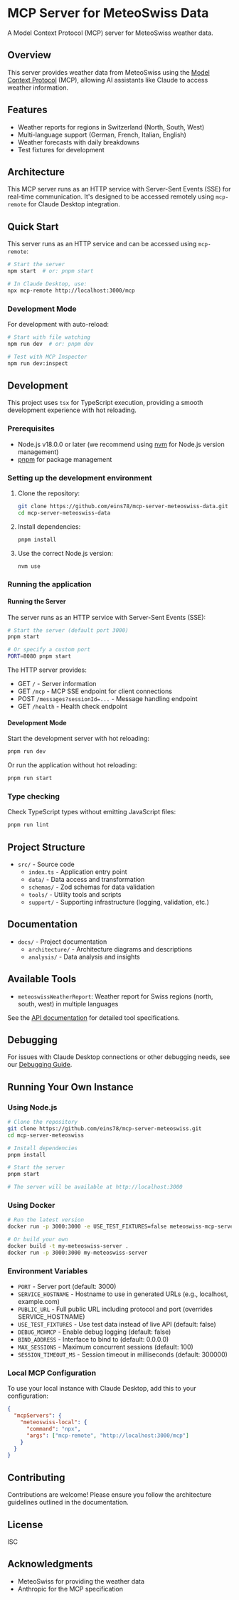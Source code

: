 # MCP Server for MeteoSwiss Data

A Model Context Protocol (MCP) server for MeteoSwiss weather data.

## Overview

This server provides weather data from MeteoSwiss using the [Model Context Protocol](https://github.com/modelcontextprotocol/typescript-sdk) (MCP), allowing AI assistants like Claude to access weather information.

## Features

- Weather reports for regions in Switzerland (North, South, West)
- Multi-language support (German, French, Italian, English)
- Weather forecasts with daily breakdowns
- Test fixtures for development

## Architecture

This MCP server runs as an HTTP service with Server-Sent Events (SSE) for real-time communication. It's designed to be accessed remotely using `mcp-remote` for Claude Desktop integration.

## Quick Start

This server runs as an HTTP service and can be accessed using `mcp-remote`:

```bash
# Start the server
npm start  # or: pnpm start

# In Claude Desktop, use:
npx mcp-remote http://localhost:3000/mcp
```

### Development Mode

For development with auto-reload:

```bash
# Start with file watching
npm run dev  # or: pnpm dev

# Test with MCP Inspector
npm run dev:inspect
```

## Development

This project uses `tsx` for TypeScript execution, providing a smooth development experience with hot reloading.

### Prerequisites

- Node.js v18.0.0 or later (we recommend using [nvm](https://github.com/nvm-sh/nvm) for Node.js version management)
- [pnpm](https://pnpm.io/) for package management

### Setting up the development environment

1. Clone the repository:

   ```bash
   git clone https://github.com/eins78/mcp-server-meteoswiss-data.git
   cd mcp-server-meteoswiss-data
   ```

2. Install dependencies:

   ```bash
   pnpm install
   ```

3. Use the correct Node.js version:

   ```bash
   nvm use
   ```

### Running the application

#### Running the Server

The server runs as an HTTP service with Server-Sent Events (SSE):

```bash
# Start the server (default port 3000)
pnpm start

# Or specify a custom port
PORT=8080 pnpm start
```

The HTTP server provides:
- GET `/` - Server information
- GET `/mcp` - MCP SSE endpoint for client connections
- POST `/messages?sessionId=...` - Message handling endpoint
- GET `/health` - Health check endpoint

#### Development Mode

Start the development server with hot reloading:

```bash
pnpm run dev
```

Or run the application without hot reloading:

```bash
pnpm run start
```

### Type checking

Check TypeScript types without emitting JavaScript files:

```bash
pnpm run lint
```

## Project Structure

- `src/` - Source code
  - `index.ts` - Application entry point
  - `data/` - Data access and transformation
  - `schemas/` - Zod schemas for data validation
  - `tools/` - Utility tools and scripts
  - `support/` - Supporting infrastructure (logging, validation, etc.)

## Documentation

- `docs/` - Project documentation
  - `architecture/` - Architecture diagrams and descriptions
  - `analysis/` - Data analysis and insights

## Available Tools

- `meteoswissWeatherReport`: Weather report for Swiss regions (north, south, west) in multiple languages

See the [API documentation](docs/architecture/api-design.md) for detailed tool specifications.

## Debugging

For issues with Claude Desktop connections or other debugging needs, see our [Debugging Guide](docs/debugging-guide.md).

## Running Your Own Instance

### Using Node.js

```bash
# Clone the repository
git clone https://github.com/eins78/mcp-server-meteoswiss.git
cd mcp-server-meteoswiss

# Install dependencies
pnpm install

# Start the server
pnpm start

# The server will be available at http://localhost:3000
```

### Using Docker

```bash
# Run the latest version
docker run -p 3000:3000 -e USE_TEST_FIXTURES=false meteoswiss-mcp-server

# Or build your own
docker build -t my-meteoswiss-server .
docker run -p 3000:3000 my-meteoswiss-server
```

### Environment Variables

- `PORT` - Server port (default: 3000)
- `SERVICE_HOSTNAME` - Hostname to use in generated URLs (e.g., localhost, example.com)
- `PUBLIC_URL` - Full public URL including protocol and port (overrides SERVICE_HOSTNAME)
- `USE_TEST_FIXTURES` - Use test data instead of live API (default: false)
- `DEBUG_MCHMCP` - Enable debug logging (default: false)
- `BIND_ADDRESS` - Interface to bind to (default: 0.0.0.0)
- `MAX_SESSIONS` - Maximum concurrent sessions (default: 100)
- `SESSION_TIMEOUT_MS` - Session timeout in milliseconds (default: 300000)

### Local MCP Configuration

To use your local instance with Claude Desktop, add this to your configuration:

```json
{
  "mcpServers": {
    "meteoswiss-local": {
      "command": "npx",
      "args": ["mcp-remote", "http://localhost:3000/mcp"]
    }
  }
}
```

## Contributing

Contributions are welcome! Please ensure you follow the architecture guidelines outlined in the documentation.

## License

ISC

## Acknowledgments

- MeteoSwiss for providing the weather data
- Anthropic for the MCP specification
